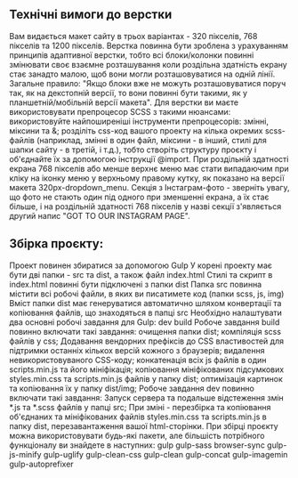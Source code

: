 ## Технічні вимоги до верстки
Вам видається макет сайту в трьох варіантах - 320 пікселів, 768 пікселів та 1200 пікселів.
Верстка повинна бути зроблена з урахуванням принципів адаптивної верстки, тобто всі блоки/колонки повинні змінювати своє взаємне розташування коли роздільна здатність екрану стає занадто малою, щоб вони могли розташовуватися на одній лінії. Загальне правило: "Якщо блоки вже не можуть розташовуватися поруч так, як на декстопній версії, то вони повинні бути такими, як у планшетній/мобільній версії макета".
Для верстки ви маєте використовувати препроцесор SCSS з такими нюансами:
використовуйте найпоширеніші інструменти препроцесорів: змінні, міксини та &;
розділіть css-код вашого проекту на кілька окремих scss-файлів (наприклад, змінні в один файл, міксини - в інший, стилі для шапки сайту - в третій, і т.д.), тобто створіть структуру проєкту і об'єднайте їх за допомогою інструкції @import.
При роздільній здатності екрана 768 пікселів або менше верхнє меню має стати випадаючим при кліку на іконку меню у верхньому правому кутку, як показано на версії макета 320px-dropdown_menu.
Секція з Інстаграм-фото - зверніть увагу, що фото не стають один під одного при зменшенні екрана, а їх стає більше, і на роздільній здатності 768 пікселів у назві секції з'являється другий напис "GOT TO OUR INSTAGRAM PAGE".
## Збірка проєкту:
Проект повинен збиратися за допомогою Gulp
У корені проекту має бути дві папки - src та dist, а також файл index.html
Стилі та скрипт в index.html повинні бути підключені з папки dist
Папка src повинна містити всі робочі файли, в яких ви писатимете код (папки scss, js, img)
Вміст папки dist має генеруватися автоматично шляхом конвертації та копіювання файлів, що знаходяться в папці src
Необхідно налаштувати два основні робочі завдання для Gulp:
dev
build
Робоче завдання build повинно включати такі завдання:
очищення папки dist;
компіляція scss файлів у css;
Додавання вендорних префіксів до CSS властивостей для підтримки останніх кількох версій кожного з браузерів;
видалення невикористовуваного CSS-коду;
конкатенація всіх js файлів в один scripts.min.js та його мініфікація;
копіювання мініфікованих підсумкових styles.min.css та scripts.min.js файлів у папку dist;
оптимізація картинок та копіювання їх у папку dist/img;
Робоче завдання dev повинно включати такі завдання:
Запуск сервера та подальше відстеження змін *.js та *.scss файлів у папці src;
При зміні - перезбірка та копіювання об'єднаних та мініфікованих файлів styles.min.css та scripts.min.js в папку dist, перезавантаження вашої html-сторінки.
При збірці проєкту можна використовувати будь-які пакети, але більшість потрібного функціоналу ви знайдете в наступних:
gulp
gulp-sass
browser-sync
gulp-js-minify
gulp-uglify
gulp-clean-css
gulp-clean
gulp-concat
gulp-imagemin
gulp-autoprefixer